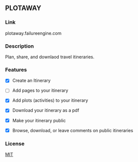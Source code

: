 ## PLOTAWAY

### Link
plotaway.failureengine.com

### Description
Plan, share, and downlaod travel itineraries.

### Features
- [x] Create an Itinerary
- [ ] Add pages to your itinerary
- [x] Add plots (activities) to your itinerary
- [x] Download your itinerary as a pdf
- [x] Make your itinerary public 
- [x] Browse, download, or leave comments on public itineraries


### License
[MIT](LICENSE)

